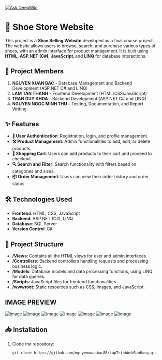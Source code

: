 <a href="https://deepwiki.com/nguyenxuanbac88/LapTrinhWebBanHang"><img src="https://deepwiki.com/badge.svg" alt="Ask DeepWiki"></a>
# 👟 Shoe Store Website

This project is a **Shoe Selling Website** developed as a final course project. The website allows users to browse, search, and purchase various types of shoes, with an admin interface for product management. It is built using **HTML**, **ASP.NET (C#)**, **JavaScript**, and **LINQ** for database interactions.

## 👥 Project Members
1. **NGUYEN XUAN BAC** - Database Management and Backend Development (ASP.NET C# and LINQ)
2. **LAM TAN THANH** - Frontend Development (HTML/CSS/JavaScript)
3. **TRAN DUY KHOA** - Backend Development (ASP.NET C# and LINQ)
4. **NGUYEN NGOC MINH THU** - Testing, Documentation, and Report Writing

## ✨ Features
- **🔐 User Authentication**: Registration, login, and profile management.
- **🛠️ Product Management**: Admin functionalities to add, edit, or delete products.
- **🛒 Shopping Cart**: Users can add products to their cart and proceed to checkout.
- **🔍 Search and Filter**: Search functionality with filters based on categories and sizes.
- **📦 Order Management**: Users can view their order history and order status.

## 🛠️ Technologies Used
- **Frontend**: HTML, CSS, JavaScript
- **Backend**: ASP.NET (C#), LINQ
- **Database**: SQL Server
- **Version Control**: Git

## 📁 Project Structure
- **/Views**: Contains all the HTML views for user and admin interfaces.
- **/Controllers**: Backend controllers handling requests and processing business logic.
- **/Models**: Database models and data processing functions, using LINQ for data queries.
- **/Scripts**: JavaScript files for frontend functionalities.
- **/wwwroot**: Static resources such as CSS, images, and JavaScript.
## IMAGE PREVIEW
   ![image](https://github.com/user-attachments/assets/063897d6-a610-4eca-a27c-2fdc410acf9a)
   ![image](https://github.com/user-attachments/assets/29e5a9e0-70bd-44bd-a873-37f34cf26b91)
   ![image](https://github.com/user-attachments/assets/a5a392b9-3b16-4ee3-9fd9-67f11d881bcf)
   ![image](https://github.com/user-attachments/assets/06efcb49-ccac-451c-866a-bbb39bfb909a)
   ![image](https://github.com/user-attachments/assets/21a1c50d-d728-4003-914e-befd653344c1)
   ![image](https://github.com/user-attachments/assets/85d090ab-64cd-44bb-a432-f2140b921645)
   ![image](https://github.com/user-attachments/assets/c670e91c-33db-4b42-be30-39c800eda5f6)

## 📥 Installation
1. Clone the repository:
   ```bash
   git clone https://github.com/nguyenxuanbac88/LapTrinhWebBanHang.git





